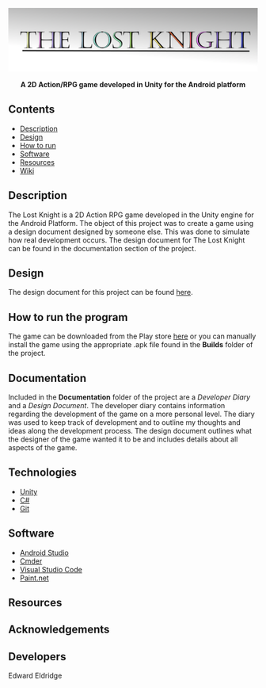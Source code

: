 ![](https://raw.githubusercontent.com/EddieEldridge/The-Lost-Knight/master/Documentation/img/TheLostKnight.png)

<p align="center">
  <b>A 2D Action/RPG game developed in Unity for the Android platform</b><br>
</p>

## Contents
* [Description](#description)
* [Design](#design)
* [How to run](#how-to-run-the-program)
* [Software](#Software)
* [Resources](#resources)
* [Wiki](https://github.com/EddieEldridge/UnityZephyr/wiki)

## Description
The Lost Knight is a 2D Action RPG game developed in the Unity engine for the Android Platform. The object of this project was to create a game using a design document designed by someone else. This was done to simulate how real development occurs. The design document for The Lost Knight can be found in the documentation section of the project.


## Design
The design document for this project can be found [here](https://github.com/EddieEldridge/The-Lost-Knight/blob/master/Documentation/Lost-Knight-Design-Document.pdf).

## How to run the program
The game can be downloaded from the Play store [here]() or you can manually install the game using the appropriate .apk file found in the <b>Builds</b> folder of the project.


## Documentation
Included in the <b>Documentation</b> folder of the project are a <i>Developer Diary</i> and a <i>Design Document</i>. The developer diary contains information regarding the development of the game on a more personal level. The diary was used to keep track of development and to outline my thoughts and ideas along the development process. The design document outlines what the designer of the game wanted it to be and includes details about all aspects of the game.

## Technologies
- [Unity](https://unity3d.com/)
- [C#](https://docs.microsoft.com/en-us/dotnet/csharp/)
- [Git](https://git-scm.com/)

## Software
- [Android Studio](https://developer.android.com/studio/)
- [Cmder](http://cmder.net/)
- [Visual Studio Code](https://code.visualstudio.com/)
- [Paint.net](https://www.getpaint.net/)

## Resources

## Acknowledgements

## Developers
Edward Eldridge